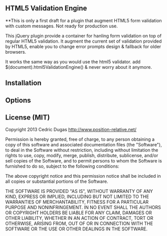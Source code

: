 ## HTML5 Validation Engine

**This is only a first draft for a plugin that augment HTML5 form validation with custom messages. Not ready for production use.

This jQuery plugin provide a container for hanling form validation on top of regular HTML5 validation. It augment the current set of validation provided by HTML5, enable you to change error prompts design & fallback for older browsers.

It works the same way as you would use the html5 validator. add $(document).html5ValidationEngine() & never worry about it anymore.

## Installation




## Options






## License (MIT)

Copyright 2013 Cedric Dugas
http://www.position-relative.net/

Permission is hereby granted, free of charge, to any person obtaining
a copy of this software and associated documentation files (the
"Software"), to deal in the Software without restriction, including
without limitation the rights to use, copy, modify, merge, publish,
distribute, sublicense, and/or sell copies of the Software, and to
permit persons to whom the Software is furnished to do so, subject to
the following conditions:

The above copyright notice and this permission notice shall be
included in all copies or substantial portions of the Software.

THE SOFTWARE IS PROVIDED "AS IS", WITHOUT WARRANTY OF ANY KIND,
EXPRESS OR IMPLIED, INCLUDING BUT NOT LIMITED TO THE WARRANTIES OF
MERCHANTABILITY, FITNESS FOR A PARTICULAR PURPOSE AND
NONINFRINGEMENT. IN NO EVENT SHALL THE AUTHORS OR COPYRIGHT HOLDERS BE
LIABLE FOR ANY CLAIM, DAMAGES OR OTHER LIABILITY, WHETHER IN AN ACTION
OF CONTRACT, TORT OR OTHERWISE, ARISING FROM, OUT OF OR IN CONNECTION
WITH THE SOFTWARE OR THE USE OR OTHER DEALINGS IN THE SOFTWARE.
